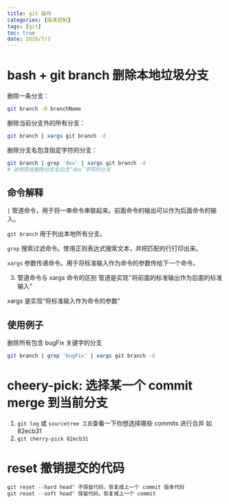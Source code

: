 ```yaml
---
title: git 操作
categories: [版本控制]
tags: [git]
toc: true
date: 2020/7/3
---
```


# bash + git branch 删除本地垃圾分支

删除一条分支：

```bash
git branch -D branchName
```

删除当前分支外的所有分支：

```bash
git branch | xargs git branch -d
```

删除分支名包含指定字符的分支：

```bash
git branch | grep 'dev' | xargs git branch -d
# 该例将会删除分支名包含’dev’字符的分支
```

## 命令解释

`|`
管道命令，用于将一串命令串联起来。前面命令的输出可以作为后面命令的输入。

`git branch`
用于列出本地所有分支。

`grep`
搜索过滤命令。使用正则表达式搜索文本，并把匹配的行打印出来。

`xargs`
参数传递命令。用于将标准输入作为命令的参数传给下一个命令。

3. 管道命令与 xargs 命令的区别
   管道是实现’'将前面的标准输出作为后面的标准输入"

xargs 是实现“将标准输入作为命令的参数"

## 使用例子

删除所有包含 bugFix 关键字的分支

```bash
git branch | grep 'bugFix' | xargs git branch -d
```

# cheery-pick: 选择某一个 commit merge 到当前分支

1. `git log` 或 `sourcetree 工具`查看一下你想选择哪些 commits 进行合并 如 82ecb31
2. `git cherry-pick 82ecb31`

# reset 撤销提交的代码

```js
git reset --hard head^ 不保留代码，恢复成上一个 commit 版本代码
git reset --soft head^ 保留代码，恢复成上一个 commit
```

